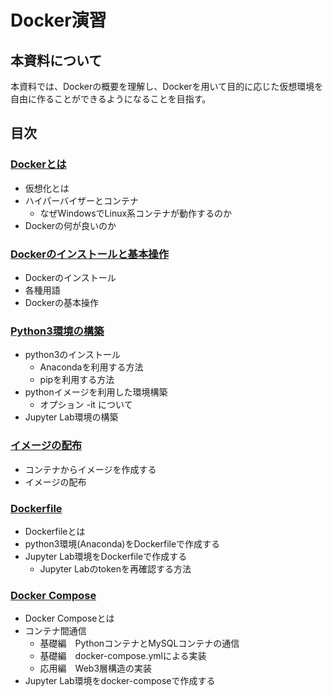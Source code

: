 # Docker演習

## 本資料について
本資料では、Dockerの概要を理解し、Dockerを用いて目的に応じた仮想環境を自由に作ることができるようになることを目指す。

## 目次

### [Dockerとは](wid/README.md)

 * 仮想化とは
 * ハイパーバイザーとコンテナ
    * なぜWindowsでLinux系コンテナが動作するのか
 * Dockerの何が良いのか

### [Dockerのインストールと基本操作](stp/README.md)

 * Dockerのインストール
 * 各種用語
 * Dockerの基本操作

 ### [Python3環境の構築](python/README.md)

 * python3のインストール
    * Anacondaを利用する方法
    * pipを利用する方法
 * pythonイメージを利用した環境構築
    * オプション -it について
 * Jupyter Lab環境の構築

 ### [イメージの配布](distimg/README.md)

 * コンテナからイメージを作成する
 * イメージの配布

 ### [Dockerfile](dfile/README.md)

 * Dockerfileとは
 * python3環境(Anaconda)をDockerfileで作成する
 * Jupyter Lab環境をDockerfileで作成する
    * Jupyter Labのtokenを再確認する方法

### [Docker Compose](dcompose/README.md)

 * Docker Composeとは
 * コンテナ間通信
    * 基礎編　PythonコンテナとMySQLコンテナの通信
    * 基礎編　docker-compose.ymlによる実装
    * 応用編　Web3層構造の実装
 * Jupyter Lab環境をdocker-composeで作成する